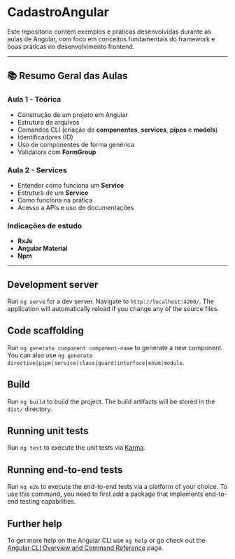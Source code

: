 # CadastroAngular

Este repositório contém exemplos e práticas desenvolvidas durante as aulas de Angular, com foco em conceitos fundamentais do framework e boas práticas no desenvolvimento frontend.

---

## 📚 Resumo Geral das Aulas

### Aula 1 - Teórica
- Construção de um projeto em Angular
- Estrutura de arquivos
- Comandos CLI (criação de **componentes**, **services**, **pipes** e **models**)
- Identificadores (ID)
- Uso de componentes de forma genérica
- Validators com **FormGroup**

### Aula 2 - Services
- Entender como funciona um **Service**
- Estrutura de um **Service**
- Como funciona na prática
- Acesso a APIs e uso de documentações

### Indicações de estudo
- **RxJs**
- **Angular Material**
- **Npm**

---

## Development server

Run `ng serve` for a dev server. Navigate to `http://localhost:4200/`. The application will automatically reload if you change any of the source files.

## Code scaffolding

Run `ng generate component component-name` to generate a new component. You can also use `ng generate directive|pipe|service|class|guard|interface|enum|module`.

## Build

Run `ng build` to build the project. The build artifacts will be stored in the `dist/` directory.

## Running unit tests

Run `ng test` to execute the unit tests via [Karma](https://karma-runner.github.io).

## Running end-to-end tests

Run `ng e2e` to execute the end-to-end tests via a platform of your choice. To use this command, you need to first add a package that implements end-to-end testing capabilities.

## Further help

To get more help on the Angular CLI use `ng help` or go check out the [Angular CLI Overview and Command Reference](https://angular.dev/tools/cli) page.
